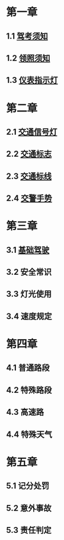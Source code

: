 
# 第一章

## 1.1 [驾考须知](./驾考须知.md)
## 1.2 [领照须知](./领照须知)
## 1.3 [仪表指示灯](./仪表指示灯)

# 第二章

## 2.1 [交通信号灯](./交通信号灯.md)
## 2.2 [交通标志](./交通标志.md)
## 2.3 [交通标线](./交通标线.md)
## 2.4 [交警手势](./交警手势)

# 第三章

## 3.1 [基础驾驶](./基础驾驶.md)
## 3.2 安全常识
## 3.3 灯光使用
## 3.4 速度规定

# 第四章

## 4.1 普通路段
## 4.2 特殊路段
## 4.3 高速路
## 4.4 特殊天气

# 第五章

## 5.1 记分处罚
## 5.2 意外事故
## 5.3 责任判定
